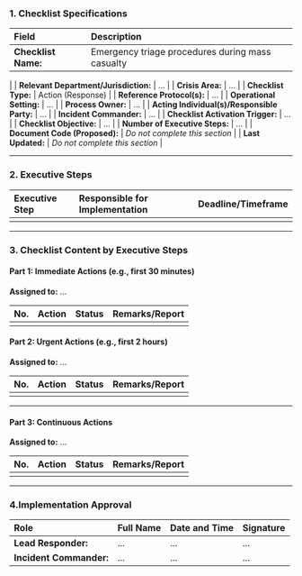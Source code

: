 ### **1. Checklist Specifications** 


| Field | Description |
| :--- | :--- |
| **Checklist Name:** | Emergency triage procedures during mass casualty
 |
| **Relevant Department/Jurisdiction:** | ... |
| **Crisis Area:** | ... |
| **Checklist Type:** | Action (Response) |
| **Reference Protocol(s):** | ... |
| **Operational Setting:** | ... |
| **Process Owner:** | ... |
| **Acting Individual(s)/Responsible Party:** | ... |
| **Incident Commander:** | ... |
| **Checklist Activation Trigger:** | ... |
| **Checklist Objective:** | ... |
| **Number of Executive Steps:** | ... |
| **Document Code (Proposed):** | *Do not complete this section* |
| **Last Updated:** | *Do not complete this section* |


---

### **2. Executive Steps** 


| Executive Step | Responsible for Implementation | Deadline/Timeframe |
| :--- | :--- | :--- |
| | | |

---

### **3. Checklist Content by Executive Steps**

#### **Part 1: Immediate Actions (e.g., first 30 minutes)**
**Assigned to:** ...


| No. | Action | Status | Remarks/Report |
| :-- | :--- | :--- | :--- |
| | | | |
#### **Part 2: Urgent Actions (e.g., first 2 hours)**
**Assigned to:** ...


| No. | Action | Status | Remarks/Report |
| :-- | :--- | :--- | :--- |
| | | | |
---

#### **Part 3: Continuous Actions**
**Assigned to:** ...


| No. | Action | Status | Remarks/Report |
| :-- | :--- | :--- | :--- |
| | | | |

---

### **4.Implementation Approval**


| Role | Full Name | Date and Time | Signature |
| :--- | :--- | :--- | :--- |
| **Lead Responder:** | ... | ... | ... |
| **Incident Commander:** | ... | ... | ... |

